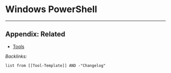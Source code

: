 # Windows PowerShell

---

## Appendix: Related

* [Tools](../../../Tools.md)

*Backlinks:*

````dataview
list from [[Tool-Template]] AND -"Changelog"
````
